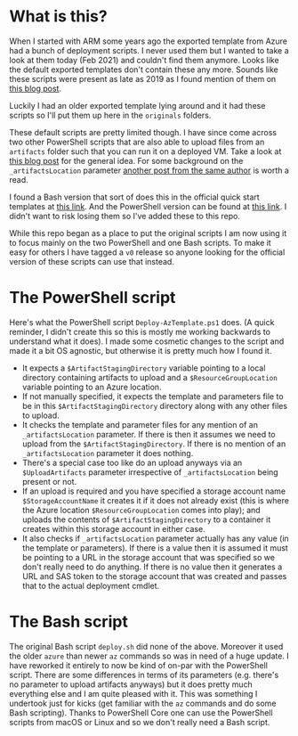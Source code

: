 # What is this?

When I started with ARM some years ago the exported template from Azure had a bunch of deployment scripts. I never used them but I wanted to take a look at them today (Feb 2021) and couldn't find them anymore. Looks like the default exported templates don't contain these any more. Sounds like these scripts were present as late as 2019 as I found mention of them on [this blog post](https://iddles.co.uk/index.php/2019/11/09/azure-arm-concepts/). 

Luckily I had an older exported template lying around and it had these scripts so I'll put them up here in the `originals` folders. 

These default scripts are pretty limited though. I have since come across two other PowerShell scripts that are also able to upload files from an `artifacts` folder such that you can run it on a deployed VM. Take a look at [this blog post](https://www.wintellect.com/arm-templates-and-cloud-init/) for the general idea. For some background on the `_artifactsLocation` parameter [another post from the same author](https://www.wintellect.com/devops-understanding-arm-artifactslocation/) is worth a read.

I found a Bash version that sort of does this in the official quick start templates at [this link](https://github.com/Azure/azure-quickstart-templates/blob/master/201-vmss-ubuntu-web-ssl/deploy.sh). And the PowerShell version can be found at [this link](https://github.com/Azure/azure-quickstart-templates/blob/master/Deploy-AzTemplate.ps1). I didn't want to risk losing them so I've added these to this repo. 

While this repo began as a place to put the original scripts I am now using it to focus mainly on the two PowerShell and one Bash scripts. To make it easy for others I have tagged a `v0` release so anyone looking for the official version of these scripts can use that instead. 

# The PowerShell script
Here's what the PowerShell script `Deploy-AzTemplate.ps1` does. (A quick reminder, I didn't create this so this is mostly me working backwards to understand what it does). I made some cosmetic changes to the script and made it a bit OS agnostic, but otherwise it is pretty much how I found it. 

  * It expects a `$ArtifactStagingDirectory` variable pointing to a local directory containing artifacts to upload and a `$ResourceGroupLocation` variable pointing to an Azure location. 
  * If not manually specified, it expects the template and parameters file to be in this `$ArtifactStagingDirectory` directory along with any other files to upload. 
  * It checks the template and parameter files for any mention of an `_artifactsLocation` parameter. If there is then it assumes we need to upload from the `$ArtifactStagingDirectory`. If there is no mention of an `_artifactsLocation` parameter it does nothing. 
  * There's a special case too like do an upload anyways via an `$UploadArtifacts` parameter irrespective of `_artifactsLocation` being present or not.
  * If an upload is required and you have specified a storage account name `$StorageAccountName` it creates it if it does not already exist (this is where the Azure location `$ResourceGroupLocation` comes into play); and uploads the contents of `$ArtifactStagingDirectory` to a container it creates within this storage account in either case. 
  * It also checks if `_artifactsLocation` parameter actually has any value (in the template or parameters). If there is a value then it is assumed it must be pointing to a URL in the storage account that was specified so we don't really need to do anything. If there is no value then it generates a URL and SAS token to the storage account that was created and passes that to the actual deployment cmdlet. 

# The Bash script
The original Bash script `deploy.sh` did none of the above. Moreover it used the older `azure` than newer `az` commands so was in need of a huge update. I have reworked it entirely to now be kind of on-par with the PowerShell script. There are some differences in terms of its parameters (e.g. there's no parameter to upload artifacts anyways) but it does pretty much everything else and I am quite pleased with it. This was something I undertook just for kicks (get familiar with the `az` commands and do some Bash scripting). Thanks to PowerShell Core one can use the PowerShell scripts from macOS or Linux and so we don't really need a Bash script. 
